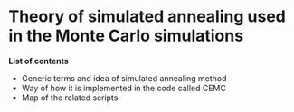 # **Theory of simulated annealing used in the Monte Carlo simulations**





**List of contents**



* Generic terms and idea of simulated annealing method
* Way of how it is implemented in the code called CEMC
* Map of the related scripts 